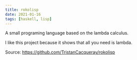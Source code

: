 ```yaml
---
title: rokolisp
date: 2021-01-16
tags: [haskell, lisp]
---
```


A small programing language based on the lambda calculus.

I like this project because it shows that all you need is lambda.

Source: https://github.com/TristanCacqueray/rokolisp
